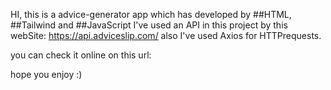 HI, 
this is a advice-generator app which has developed by ##HTML, ##Tailwind and ##JavaScript 
I've used an API in this project by this webSite: https://api.adviceslip.com/
also I've used Axios for HTTPrequests.

you can check it online on this url:

hope you enjoy :)